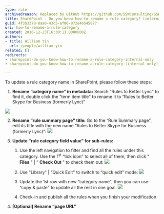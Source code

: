 ```yaml
---
type: rule
archivedreason: Replaced by GitHub https://github.com/SSWConsulting/SSW.Rules.Content/wiki/How-to-Rename-Rules
title: SharePoint - Do you know how to rename a rule category? (internal only)
guid: 4f3b3378-0aa0-43c5-af86-872e46b45877
uri: how-to-rename-a-rule-category
created: 2016-12-23T16:30:13.0000000Z
authors:
- title: William Yin
  url: /people/william-yin
related: []
redirects:
- sharepoint-do-you-know-how-to-rename-a-rule-category-internal-only
- sharepoint-do-you-know-how-to-rename-a-rule-category-(internal-only)

---
```


To update a rule category name in SharePoint, please follow these steps:

<!--endintro-->

1. **Rename “category name" in metadata:** 
Search “Rules to Better Lync" to find it, double click the “term item title" to rename it to “Rules to Better Skype for Business (formerly Lync)" 

![](change-rule-category-name-1.jpg)  

2. **Rename “rule summary page" title:** 
Go to the “Rule Summary page", edit its title with the new name “Rules to Better Skype for Business (formerly Lync)": 
![](change-rule-category-name-2.jpg)  

3. **Update “rule category field value" for sub-rules:** 
    1. Use the left navigation to filter and find all the rules under this category. Use the 1<sup>st</sup> “tick icon" to select all of them, then click “ **Files** " | “ **Check Out** " to check them out: 
![](change-rule-category-name-3.jpg)  

    2. Use “Library" | “Quick Edit" to switch to “quick edit" mode: 
![](change-rule-category-name-4.jpg)  

    3. Update the 1st row with new “category name", then you can use “copy & paste" to update all the rest in one goal. 
![](change-rule-category-name-5.jpg)  

    4. Check-in and publish all the rules when you finish your modification.
4. **[Optional] Rename “page URL"** 
